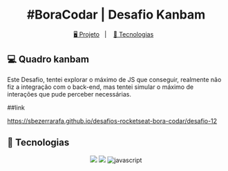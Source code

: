 <h1 align="center">
  #BoraCodar | Desafio Kanbam
</h1>

<p align="center">
  <a href="#-projeto">🖥️ Projeto</a>&nbsp;&nbsp;&nbsp;|&nbsp;&nbsp;&nbsp;
  <a href="#-tecnologias">🚀 Tecnologias</a>&nbsp;&nbsp;&nbsp;
</p>

## 💻 Quadro kanbam

Este Desafio, tentei explorar o máximo de JS que conseguir, realmente não fiz a integração com o back-end, mas tentei simular o máximo de interações que pude perceber necessárias.

##link

https://sbezerrarafa.github.io/desafios-rocketseat-bora-codar/desafio-12

## 🚀 Tecnologias

<p align="center">
  <img src="https://img.shields.io/badge/html5-%23E34F26.svg?style=for-the-badge&logo=html5&logoColor=white">
  <img src="https://img.shields.io/badge/css3-%231572B6.svg?style=for-the-badge&logo=css3&logoColor=white">
  <img src="https://img.shields.io/badge/javascript-%23323330.svg?style=for-the-badge&logo=javascript&logoColor=%23F7DF1E" alt="javascript" title ="javascript">

</p>
